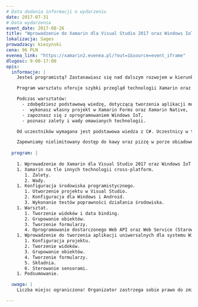 ```yaml
---
# Data dodania informacji o wydarzeniu
date: 2017-07-31
# Data wydarzenia
event_date: 2017-08-26
title: "Wprowadzenie do Xamarin dla Visual Studio 2017 oraz Windows IoT"
lokalizacja: Sages
prowadzacy: kiezynski
cena: 96 PLN
evenea_link: "https://xamarin2.evenea.pl/?out=1&source=event_iframe"
dlugosc: 9:00-17:00
opis:
  informacje: |
    Jesteś programistą? Zastanawiasz się nad dalszym rozwojem w kierunku aplikacji mobilnych? Zrób pierwszy krok w kierunku poznania technologii Xamarin oraz systemu Windows IoT i weź udział w 8-godzinnych warsztatach.

    Program warsztatu oferuje szybki przegląd technologii Xamarin oraz programowania aplikacji uniwersalnych na system Windows IoT. Oprócz prezentacji, dla uczestników jest przygotowany warsztat, gdzie w praktyce będą mieli okazję samodzielnie wykonać przygotowane zadania.

    Podczas warsztatów:
      - zdobędziesz podstawową wiedzę, dotyczącą tworzenia aplikacji mobilnych,
      -  wykonasz własny projekt w Xamarin Forms oraz Xamarin Native,
      - zapoznasz się z oprogramowaniem Windows IoT,
      - poznasz zalety i wady omawianych technologii.

    Od uczestników wymagana jest podstawowa wiedza z C#. Uczestnicy w trakcie zajęć korzystają z własnego sprzętu (wymagany komputer z min. 8GB RAM i procesorem Intel i5 lub nowszym/podobnym).

    Zapewniamy nielimitowany dostęp do kawy oraz pizzę w porze obiadowej ☺
    
  program: |
    
    1. Wprowadzenie do Xamarin dla Visual Studio 2017 oraz Windows IoT.
    1. Xamarin na tle innych technologii cross-platform.
       1. Zalety.
       2. Wady.
    1. Konfiguracja środowiska programistycznego.
       1. Utworzenie projektu w Visual Studio.
       2. Konfiguracja dla Windows i Android.
       3. Wykonanie testów poprawności działania środowiska.
    1. Warsztat.
       1. Tworzenie widoków i data binding.
       2. Grupowanie obiektów.
       3. Tworzenie formularzy.
       4. Oprogramowanie dostarczonego Web API oraz Web Service (Starowanie urządzeniem z systemem Windows IoT).
    1. Wprowadzenie do tworzenia aplikacji uniwersalnych dla systemu Windows IoT.
       1. Konfiguracja projektu.
       2. Tworzenie widoków.
       3. Grupowanie obiektów.
       4. Tworzenie formularzy.
       5. Składnia.
       6. Sterowanie sensorami.
    1. Podsumowanie.

  uwaga: |
    Liczba miejsc ograniczona! Organizator zastrzega sobie prawo do zmiany lokalizacji wydarzenia oraz jego odwołania w przypadku niezgłoszenia się minimalnej liczby uczestników.

---
```

